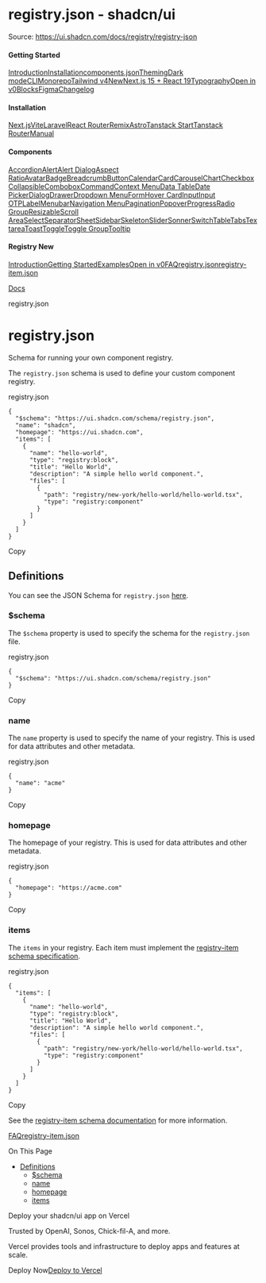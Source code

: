 # registry.json - shadcn/ui

Source: https://ui.shadcn.com/docs/registry/registry-json

#### Getting Started

[Introduction](/docs)[Installation](/docs/installation)[components.json](/docs/components-json)[Theming](/docs/theming)[Dark mode](/docs/dark-mode)[CLI](/docs/cli)[Monorepo](/docs/monorepo)[Tailwind v4New](/docs/tailwind-v4)[Next.js 15 + React 19](/docs/react-19)[Typography](/docs/components/typography)[Open in v0](/docs/v0)[Blocks](/docs/blocks)[Figma](/docs/figma)[Changelog](/docs/changelog)

#### Installation

[Next.js](/docs/installation/next)[Vite](/docs/installation/vite)[Laravel](/docs/installation/laravel)[React Router](/docs/installation/react-router)[Remix](/docs/installation/remix)[Astro](/docs/installation/astro)[Tanstack Start](/docs/installation/tanstack)[Tanstack Router](/docs/installation/tanstack-router)[Manual](/docs/installation/manual)

#### Components

[Accordion](/docs/components/accordion)[Alert](/docs/components/alert)[Alert Dialog](/docs/components/alert-dialog)[Aspect Ratio](/docs/components/aspect-ratio)[Avatar](/docs/components/avatar)[Badge](/docs/components/badge)[Breadcrumb](/docs/components/breadcrumb)[Button](/docs/components/button)[Calendar](/docs/components/calendar)[Card](/docs/components/card)[Carousel](/docs/components/carousel)[Chart](/docs/components/chart)[Checkbox](/docs/components/checkbox)[Collapsible](/docs/components/collapsible)[Combobox](/docs/components/combobox)[Command](/docs/components/command)[Context Menu](/docs/components/context-menu)[Data Table](/docs/components/data-table)[Date Picker](/docs/components/date-picker)[Dialog](/docs/components/dialog)[Drawer](/docs/components/drawer)[Dropdown Menu](/docs/components/dropdown-menu)[Form](/docs/components/form)[Hover Card](/docs/components/hover-card)[Input](/docs/components/input)[Input OTP](/docs/components/input-otp)[Label](/docs/components/label)[Menubar](/docs/components/menubar)[Navigation Menu](/docs/components/navigation-menu)[Pagination](/docs/components/pagination)[Popover](/docs/components/popover)[Progress](/docs/components/progress)[Radio Group](/docs/components/radio-group)[Resizable](/docs/components/resizable)[Scroll Area](/docs/components/scroll-area)[Select](/docs/components/select)[Separator](/docs/components/separator)[Sheet](/docs/components/sheet)[Sidebar](/docs/components/sidebar)[Skeleton](/docs/components/skeleton)[Slider](/docs/components/slider)[Sonner](/docs/components/sonner)[Switch](/docs/components/switch)[Table](/docs/components/table)[Tabs](/docs/components/tabs)[Textarea](/docs/components/textarea)[Toast](/docs/components/toast)[Toggle](/docs/components/toggle)[Toggle Group](/docs/components/toggle-group)[Tooltip](/docs/components/tooltip)

#### Registry New

[Introduction](/docs/registry)[Getting Started](/docs/registry/getting-started)[Examples](/docs/registry/examples)[Open in v0](/docs/registry/open-in-v0)[FAQ](/docs/registry/faq)[registry.json](/docs/registry/registry-json)[registry-item.json](/docs/registry/registry-item-json)

[Docs](/docs)

registry.json

# registry.json

Schema for running your own component registry.

The `registry.json` schema is used to define your custom component registry.

registry.json

```
{
  "$schema": "https://ui.shadcn.com/schema/registry.json",
  "name": "shadcn",
  "homepage": "https://ui.shadcn.com",
  "items": [
    {
      "name": "hello-world",
      "type": "registry:block",
      "title": "Hello World",
      "description": "A simple hello world component.",
      "files": [
        {
          "path": "registry/new-york/hello-world/hello-world.tsx",
          "type": "registry:component"
        }
      ]
    }
  ]
}
```

Copy

## Definitions

You can see the JSON Schema for `registry.json` [here](https://ui.shadcn.com/schema/registry.json).

### $schema

The `$schema` property is used to specify the schema for the `registry.json` file.

registry.json

```
{
  "$schema": "https://ui.shadcn.com/schema/registry.json"
}
```

Copy

### name

The `name` property is used to specify the name of your registry. This is used for data attributes and other metadata.

registry.json

```
{
  "name": "acme"
}
```

Copy

### homepage

The homepage of your registry. This is used for data attributes and other metadata.

registry.json

```
{
  "homepage": "https://acme.com"
}
```

Copy

### items

The `items` in your registry. Each item must implement the [registry-item schema specification](https://ui.shadcn.com/schema/registry-item.json).

registry.json

```
{
  "items": [
    {
      "name": "hello-world",
      "type": "registry:block",
      "title": "Hello World",
      "description": "A simple hello world component.",
      "files": [
        {
          "path": "registry/new-york/hello-world/hello-world.tsx",
          "type": "registry:component"
        }
      ]
    }
  ]
}
```

Copy

See the [registry-item schema documentation](/docs/registry/registry-item-json) for more information.

[FAQ](/docs/registry/faq)[registry-item.json](/docs/registry/registry-item-json)

On This Page

* [Definitions](#definitions)
  + [$schema](#schema)
  + [name](#name)
  + [homepage](#homepage)
  + [items](#items)

Deploy your shadcn/ui app on Vercel

Trusted by OpenAI, Sonos, Chick-fil-A, and more.

Vercel provides tools and infrastructure to deploy apps and features at scale.

Deploy Now[Deploy to Vercel](https://vercel.com/new?utm_source=shadcn_site&utm_medium=web&utm_campaign=docs_cta_deploy_now_callout)